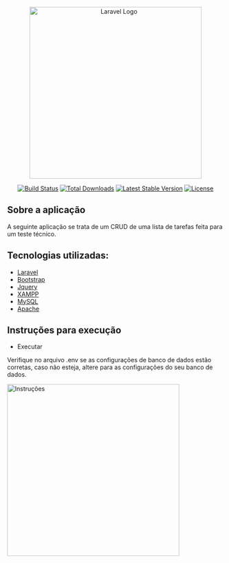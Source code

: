 <p align="center"><a href="https://laravel.com" target="_blank"><img src="https://raw.githubusercontent.com/laravel/art/master/logo-lockup/5%20SVG/2%20CMYK/1%20Full%20Color/laravel-logolockup-cmyk-red.svg" width="400" alt="Laravel Logo"></a></p>

<p align="center">
<a href="https://github.com/laravel/framework/actions"><img src="https://github.com/laravel/framework/workflows/tests/badge.svg" alt="Build Status"></a>
<a href="https://packagist.org/packages/laravel/framework"><img src="https://img.shields.io/packagist/dt/laravel/framework" alt="Total Downloads"></a>
<a href="https://packagist.org/packages/laravel/framework"><img src="https://img.shields.io/packagist/v/laravel/framework" alt="Latest Stable Version"></a>
<a href="https://packagist.org/packages/laravel/framework"><img src="https://img.shields.io/packagist/l/laravel/framework" alt="License"></a>
</p>

## Sobre a aplicação

A seguinte aplicação se trata de um CRUD de uma lista de tarefas feita para um teste técnico.

<h2>Tecnologias utilizadas:</h2>

- [Laravel](https://laravel.com/)
- [Bootstrap](https://getbootstrap.com/)
- [Jquery](https://jquery.com/)
- [XAMPP](https://www.apachefriends.org/pt_br/index.html)
- [MySQL](https://www.mysql.com/)
- [Apache](https://httpd.apache.org/)

## Instruções para execução

- Executar
<p> Verifique no arquivo .env se as configurações de banco de dados estão corretas, caso não esteja, altere para as configurações do seu banco de dados.</p>
<img src="https://uploaddeimagens.com.br/images/004/590/265/full/rodar_o_projeto.png?1693224874" width="400" alt="Instruções"></a></p>